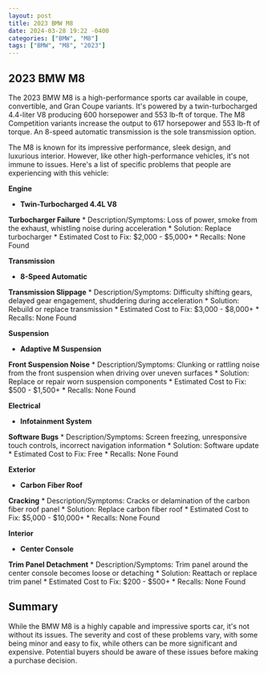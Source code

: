```yaml
---
layout: post
title: 2023 BMW M8
date: 2024-03-28 19:22 -0400
categories: ["BMW", "M8"]
tags: ["BMW", "M8", "2023"]
---
```

## 2023 BMW M8

The 2023 BMW M8 is a high-performance sports car available in coupe, convertible, and Gran Coupe variants. It's powered by a twin-turbocharged 4.4-liter V8 producing 600 horsepower and 553 lb-ft of torque. The M8 Competition variants increase the output to 617 horsepower and 553 lb-ft of torque. An 8-speed automatic transmission is the sole transmission option.

The M8 is known for its impressive performance, sleek design, and luxurious interior. However, like other high-performance vehicles, it's not immune to issues. Here's a list of specific problems that people are experiencing with this vehicle:

**Engine**

* **Twin-Turbocharged 4.4L V8**

 **Turbocharger Failure**
    * Description/Symptoms: Loss of power, smoke from the exhaust, whistling noise during acceleration
    * Solution: Replace turbocharger
    * Estimated Cost to Fix: $2,000 - $5,000+
    * Recalls: None Found

**Transmission**

* **8-Speed Automatic**

 **Transmission Slippage**
    * Description/Symptoms: Difficulty shifting gears, delayed gear engagement, shuddering during acceleration
    * Solution: Rebuild or replace transmission
    * Estimated Cost to Fix: $3,000 - $8,000+
    * Recalls: None Found

**Suspension**

* **Adaptive M Suspension**

 **Front Suspension Noise**
    * Description/Symptoms: Clunking or rattling noise from the front suspension when driving over uneven surfaces
    * Solution: Replace or repair worn suspension components
    * Estimated Cost to Fix: $500 - $1,500+
    * Recalls: None Found

**Electrical**

* **Infotainment System**

 **Software Bugs**
    * Description/Symptoms: Screen freezing, unresponsive touch controls, incorrect navigation information
    * Solution: Software update
    * Estimated Cost to Fix: Free
    * Recalls: None Found

**Exterior**

* **Carbon Fiber Roof**

 **Cracking**
    * Description/Symptoms: Cracks or delamination of the carbon fiber roof panel
    * Solution: Replace carbon fiber roof
    * Estimated Cost to Fix: $5,000 - $10,000+
    * Recalls: None Found

**Interior**

* **Center Console**

 **Trim Panel Detachment**
    * Description/Symptoms: Trim panel around the center console becomes loose or detaching
    * Solution: Reattach or replace trim panel
    * Estimated Cost to Fix: $200 - $500+
    * Recalls: None Found

## Summary

While the BMW M8 is a highly capable and impressive sports car, it's not without its issues. The severity and cost of these problems vary, with some being minor and easy to fix, while others can be more significant and expensive. Potential buyers should be aware of these issues before making a purchase decision.
